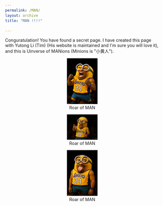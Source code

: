 ```yaml
---
permalink: /MAN/
layout: archive
title: "MAN !!!!"

---
```



Conguratulation! You have found a secret page. I have created this page with Yutong Li (Tim) (His website is maintained and I'm sure you will love it), and this is Uinverse of MANions (Minions is "小黄人").

<figure style="text-align: center;">
  <img src="/images/MAN/man_1.png" alt="Roar of MAN" width="100"/>
  <figcaption>Roar of MAN</figcaption>
</figure>


<figure style="text-align: center;">
  <img src="/images/MAN/man_2.png" alt="Point of MAN" width="100"/>
  <figcaption>Roar of MAN</figcaption>
</figure>


<figure style="text-align: center;">
  <img src="/images/MAN/man_3.png" alt="Grimace of MAN" width="100"/>
  <figcaption>Roar of MAN</figcaption>
</figure>









